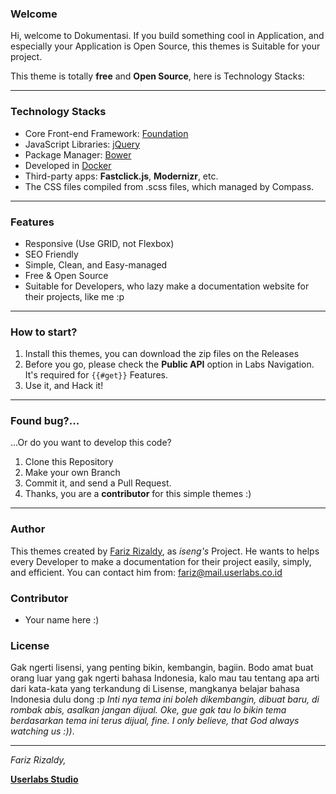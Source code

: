### Welcome

Hi, welcome to Dokumentasi. If you build something cool in Application, and especially your Application is Open Source, this themes is Suitable for your project.

This theme is totally **free** and **Open Source**, here is Technology Stacks:

---

### Technology Stacks

- Core Front-end Framework: [Foundation](https://foundation.zurb.com)
- JavaScript Libraries: [jQuery](https://jquery.org)
- Package Manager: [Bower](https://bower.io)
- Developed in [Docker](https://docker.io)
- Third-party apps: **Fastclick.js**, **Modernizr**, etc.
- The CSS files compiled from .scss files, which managed by Compass.

---

### Features

- Responsive (Use GRID, not Flexbox)
- SEO Friendly
- Simple, Clean, and Easy-managed
- Free & Open Source
- Suitable for Developers, who lazy make a documentation website for their projects, like me :p

---

### How to start?

1. Install this themes, you can download the zip files on the Releases
2. Before you go, please check the **Public API** option in Labs Navigation.  It's required for ```{{#get}}``` Features.
3. Use it, and Hack it!

---

### Found bug?...

...Or do you want to develop this code?

1. Clone this Repository
2. Make your own Branch
3. Commit it, and send a Pull Request.
4. Thanks, you are a **contributor** for this simple themes :)

---
### Author


This themes created by [Fariz Rizaldy](https://studio.userlabs.co.id), as *iseng's* Project. He wants to helps every Developer to make a documentation for their project easily, simply, and efficient. You can contact him from: fariz@mail.userlabs.co.id

### Contributor

- Your name here :)

### License

Gak ngerti lisensi, yang penting bikin, kembangin, bagiin. Bodo amat buat orang luar yang gak ngerti bahasa Indonesia, kalo mau tau tentang apa arti dari kata-kata yang terkandung di Lisense, mangkanya belajar bahasa Indonesia dulu dong :p *Inti nya tema ini boleh dikembangin, dibuat baru, di rombak abis, asalkan jangan dijual. Oke, gue gak tau lo bikin tema berdasarkan tema ini terus dijual, fine. I only believe, that God always watching us :))*.

---

*Fariz Rizaldy,*

[**Userlabs Studio**](https://studio.userlabs.co.id?utm_source=tema_ghost&utm_medium=footer&utm_jomblo=true)
